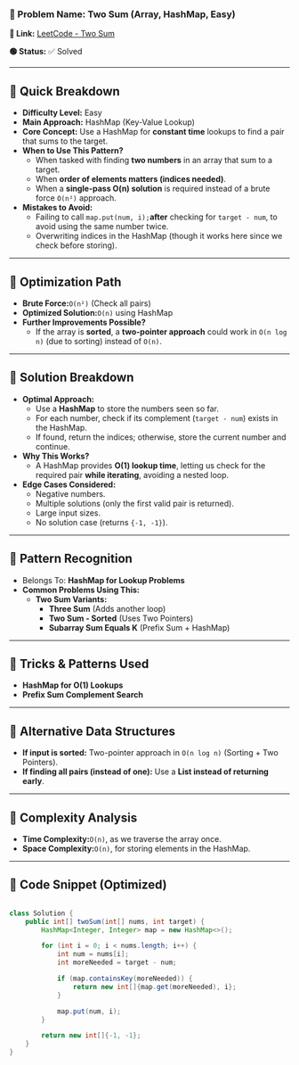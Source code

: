 ### 🔹 Problem Name: Two Sum (Array, HashMap, Easy)

**🔗 Link:** [LeetCode - Two Sum](https://leetcode.com/problems/two-sum/description/)

**🟢 Status:** ✅ Solved

---

## 🔹 Quick Breakdown

* **Difficulty Level:** Easy
* **Main Approach:** HashMap (Key-Value Lookup)
* **Core Concept:** Use a HashMap for **constant time** lookups to find a pair that sums to the target.
* **When to Use This Pattern?**
  * When tasked with finding **two numbers** in an array that sum to a target.
  * When **order of elements matters (indices needed)**.
  * When a **single-pass O(n) solution** is required instead of a brute force `O(n²)` approach.
* **Mistakes to Avoid:**
  * Failing to call `map.put(num, i);`**after** checking for `target - num`, to avoid using the same number twice.
  * Overwriting indices in the HashMap (though it works here since we check before storing).

---

## 🔹 Optimization Path

* **Brute Force:**`O(n²)` (Check all pairs)
* **Optimized Solution:**`O(n)` using HashMap
* **Further Improvements Possible?**
  * If the array is **sorted**, a **two-pointer approach** could work in `O(n log n)` (due to sorting) instead of `O(n)`.

---

## 🔹 Solution Breakdown

* **Optimal Approach:**
  * Use a **HashMap** to store the numbers seen so far.
  * For each number, check if its complement (`target - num`) exists in the HashMap.
  * If found, return the indices; otherwise, store the current number and continue.
* **Why This Works?**
  * A HashMap provides **O(1) lookup time**, letting us check for the required pair **while iterating**, avoiding a nested loop.
* **Edge Cases Considered:**
  * Negative numbers.
  * Multiple solutions (only the first valid pair is returned).
  * Large input sizes.
  * No solution case (returns `{-1, -1}`).

---

## 🔹 Pattern Recognition

* Belongs To: **HashMap for Lookup Problems**
* **Common Problems Using This:**
  * **Two Sum Variants:**
    * **Three Sum** (Adds another loop)
    * **Two Sum - Sorted** (Uses Two Pointers)
    * **Subarray Sum Equals K** (Prefix Sum + HashMap)

---

## 🔹 Tricks & Patterns Used

* **HashMap for O(1) Lookups**
* **Prefix Sum Complement Search**

---

## 🔹 Alternative Data Structures

* **If input is sorted:** Two-pointer approach in `O(n log n)` (Sorting + Two Pointers).
* **If finding all pairs (instead of one):** Use a **List instead of returning early**.

---

## 🔹 Complexity Analysis

* **Time Complexity:**`O(n)`, as we traverse the array once.
* **Space Complexity:**`O(n)`, for storing elements in the HashMap.

---

## 🔹 Code Snippet (Optimized)

```java

class Solution {
    public int[] twoSum(int[] nums, int target) {
        HashMap<Integer, Integer> map = new HashMap<>();

        for (int i = 0; i < nums.length; i++) {
            int num = nums[i];
            int moreNeeded = target - num;

            if (map.containsKey(moreNeeded)) {
                return new int[]{map.get(moreNeeded), i};
            }

            map.put(num, i);
        }

        return new int[]{-1, -1};
    }
}
```
